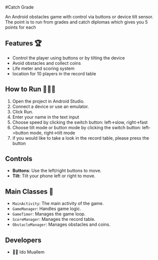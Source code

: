 #Catch Grade 

An Android obstacles game with control via buttons or device tilt sensor.
The point is to run from grades and catch diplomas which gives you 5 points for each

## Features 🏆
- Control the player using buttons or by tilting the device
- Avoid obstacles and collect coins
- Life meter and scoring system
- location for 10 players in the record table

## How to Run 🏃‍♀️‍➡️
1. Open the project in Android Studio.
2. Connect a device or use an emulator.
3. Click Run.
4. Enter your name in the text input
5. Choose speed by clicking the switch button: left->slow, right->fast
6. Choose tilt mode or button mode  by clicking the switch button: left->button mode, right->tilt mode
7. if you would like to take a look in the record table, please press the button 
## Controls
- **Buttons**: Use the left/right buttons to move.
- **Tilt**: Tilt your phone left or right to move.

## Main Classes 📃

- `MainActivity`: The main activity of the game.
- `GameManager`: Handles game logic.
- `GameTimer`: Manages the game loop.
- `ScoreManager`: Manages the record table.
- `ObstacleManager`: Manages obstacles and coins.

## Developers
- 🧑‍💻 Ido Muallem
